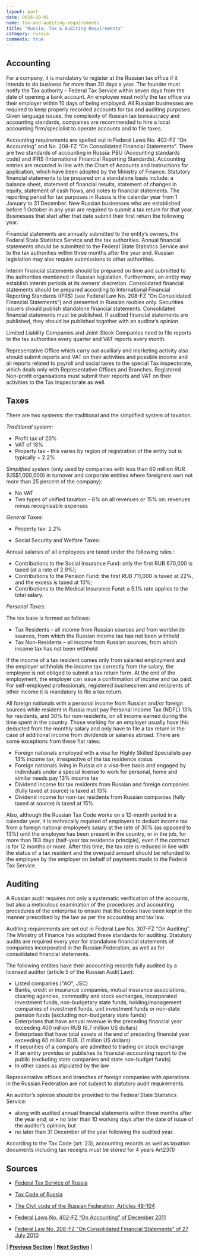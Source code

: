 ```yaml
---
layout: post
date: 0016-10-01
name: tax-and-auditing-requirements
title: "Russia: Tax & Auditing Requirements"
category: russia
comments: true
---
```


## Accounting 
 
For a company, it is mandatory to register at the Russian tax office if it intends to do business for more than 30 days a year. The founder must notify the Tax authority – Federal Tax Service within seven days from the date of opening a bank account. An employee must notify the tax office via their employer within 10 days of being employed. All Russian businesses are required to keep properly recorded accounts for tax and auditing purposes. Given language issues, the complexity of Russian tax bureaucracy and accounting standards, companies are recommended to hire a local accounting firm/specialist to operate accounts and to file taxes.
  
Accounting requirements are spelled out in Federal Laws No. 402-FZ “On Accounting” and No. 208-FZ  “On Consolidated Financial Statements”. There are two standards of accounting in Russia: PBU (Accounting standards code) and IFRS (International Financial Reporting Standards).  Accounting entries are recorded in line with the Chart of Accounts and Instructions for application, which have been adopted by the Ministry of Finance. Statutory financial statements to be prepared on a standalone basis include: a balance sheet, statement of financial results, statement of changes in equity, statement of cash flows, and notes to financial statements. The reporting period for tax purposes in Russia is the calendar year from 1 January to 31 December. New Russian businesses who are established before 1 October in any year are required to submit a tax return for that year. Businesses that start after that date submit their first return the following year.
 
Financial statements are annually submitted to the entity’s owners, the Federal State Statistics Service and the tax authorities. Annual financial statements should be submitted to the Federal State Statistics Service and to the tax authorities within three months after the year end. Russian legislation may also require submissions to other authorities.
 
Interim financial statements should be prepared on time and submitted to the authorities mentioned in Russian legislation. Furthermore, an entity may establish interim periods at its owners’ discretion. Consolidated financial statements should be prepared according to International Financial Reporting Standards (IFRS) (see Federal Law No. 208-FZ “On Consolidated Financial Statements”) and presented in Russian roubles only. Securities issuers should publish standalone financial statements. Consolidated financial statements must be published. If audited financial statements are published, they should be published together with an auditor’s opinion.
 
Limited Liability Companies and Joint-Stock Companies need to file reports to the tax authorities every quarter and VAT reports every month.
 
Representative Office which carry out auxiliary and marketing activity also should submit reports and VAT on their activities and possible income and all reports related to payroll and social taxes to the special Tax inspectorate, which deals only with Representative Offices and Branches.
Registered Non-profit organisations must submit their reports and VAT on their activities to the Tax Inspectorate as well.
 
## Taxes
 
There are two systems: the traditional and the simplified system of taxation.
 
*Traditional system:*
 
  - Profit tax of 20%
  - VAT of 18%
  - Property tax - this varies by region of registration of the entity but is typically ~ 2.2%
 
*Simplified system* (only used by companies with less than 60 million RUR (US$1,000,000) in turnover and corporate entities where foreigners own not more than 25 percent of the company):
  - No VAT 
  - Two types of unified taxation – 6% on all revenues or 15% on: revenues minus recognisable expenses

*General Taxes:*

  - Property tax: 2.2%  

  - Social Security and Welfare Taxes:
 
Annual salaries of all employees are taxed under the following rules :

  - Contributions to the Social Insurance Fund: only the first RUB 670,000 is taxed (at a rate of 2.9%);
  - Contributions to the Pension Fund: the first RUB 711,000  is taxed at 22%, and the excess is taxed at 10%;
  - Contributions to the Medical Insurance Fund: a 5.1% rate applies to the total salary.


*Personal Taxes:*
 
 
The tax base is formed as follows:
 
  - Tax Residents – all income from Russian sources and from worldwide sources, from which the Russian income tax has not been withheld
  - Tax Non-Residents – all income from Russian sources, from which income tax has not been withheld
  
If the income of a tax resident comes only from salaried employment and the employer withholds the income tax correctly from the salary, the employee is not obliged to submit a tax return form. At the end of the employment, the employer can issue a confirmation of income and tax paid. For self-employed professionals, registered businessmen and recipients of other income it is mandatory to file a tax return.

All foreign nationals with a personal income from Russian and/or foreign sources while resident in Russia must pay Personal Income Tax (NDFL) 13% for residents, and 30% for non-residents, on all income earned during the time spent in the country. Those working for an employer usually have this deducted from the monthly salary and only have to file a tax return in the case of additional income from dividends or salaries abroad. There are some exceptions from these flat rates:
 
  - Foreign nationals employed with a visa for Highly Skilled Specialists pay 13% income tax, irrespective of the tax residence status
  - Foreign nationals living in Russia on a visa-free basis and engaged by individuals under a special license to work for personal, home and similar needs pay 13% income tax
  - Dividend income for tax residents from Russian and foreign companies (fully taxed at source) is taxed at 13%
  - Dividend income for non-tax residents from Russian companies (fully taxed at source) is taxed at 15%
 
Also, although the Russian Tax Code works on a 12-month period in a calendar year, it is technically required of employers to deduct income tax from a foreign national employee’s salary at the rate of 30% (as opposed to 13%) until the employee has been present in the country, or in the job, for more than 183 days (half-year tax residence principle), even if the contract is for 12 months or more. After this time, the tax rate is reduced in line with the status of a tax resident and the overpaid amount should be refunded to the employee by the employer on behalf of payments made to the Federal Tax Service.


  
## Auditing
 
A Russian audit requires not only a systematic verification of the accounts, but also a meticulous examination of the procedures and accounting procedures of the enterprise to ensure that the books have been kept in the manner prescribed by the law as per the accounting and tax law.
 
Auditing requirements are set out in Federal Law No. 307-FZ “On Auditing”. The Ministry of Finance has adopted these standards for auditing. Statutory audits are required every year for standalone financial statements of companies incorporated in the Russian Federation, as well as for consolidated financial statements.
 
The following entities have their accounting records fully audited by a licensed auditor (article 5 of the Russian Audit Law):

  - Listed companies ("AO", JSC)
  - Banks, credit or insurance companies, mutual insurance associations, clearing agencies, commodity and stock exchanges, incorporated investment funds, non-budgetary state funds, holding/management companies of investment funds, unit investment funds or non-state pension funds (excluding non-budgetary state funds)
  - Enterprises that have annual revenue in the preceding financial year exceeding 400 million RUB (6.7 million US dollars)
  - Enterprises that have total assets at the end of preceding financial year exceeding 60 million RUB. (1 million US dollars)
  - If securities of a company are admitted to trading on stock exchange
  - If an entity provides or publishes its financial-accounting report to the public (excluding state companies and state non-budget funds)
  - In other cases as stipulated by the law
 
Representative offices and branches of foreign companies with operations in the Russian Federation are not subject to statutory audit requirements.
 
An auditor’s opinion should be provided to the Federal State Statistics Service:
 
  - along with audited annual financial statements within three months after the year end; or •  no later than 10 working days after the date of issue of the auditor’s opinion; but
  - no later than 31 December of the year following the audited year.
  
According to the Tax Code (art. 23), accounting records as well as taxation documents including tax receipts must be stored for 4 years Art23(1)
 
 
## Sources
 
  - [Federal Tax Service of Russia](https://www.nalog.ru/eng/taxation_in_russia/np/)
 
  - [Tax Code of Russia](https://www.nalog.ru/eng/tax_legislation/tax_code_of_russia/)
 
  - [The Civil code of the Russian Federation, Articles 48-104](http://www.wipo.int/edocs/lexdocs/laws/en/ru/ru083en.pdf)
  
  - [Federal Laws No. 402-FZ “On Accounting” of December 2011](http://old.minfin.ru/common/upload/library/2015/10/main/Federal_Law_On_Accounting.docx)

  - [Federal Law No. 208-FZ "On Consolidated Financial Statements" of 27 July 2010](https://www.wto.org/english/thewto_e/acc_e/rus_e/WTACCRUS48A5_LEG_119.pdf)
  

| **[Previous Section]( https://neo-project.github.io/global-blockchain-compliance-hub//russia/russia-team-member-requirements.html)** | **[Next Section]( https://neo-project.github.io/global-blockchain-compliance-hub//russia/russia-governing-by-law.html)** |
